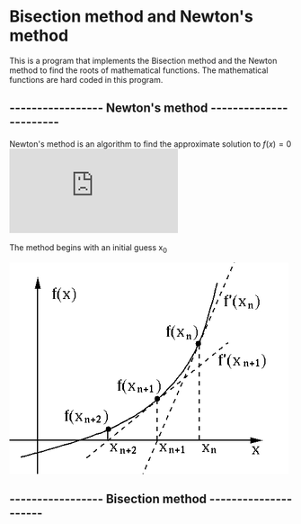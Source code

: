 # Bisection method and Newton's method

This is a program that implements the Bisection method and the Newton method to
find the roots of mathematical functions. The mathematical functions are hard coded
in this program.

## ----------------- Newton's method -----------------------
Newton's method is an algorithm to find the approximate solution to $f(x) = 0$
![func](https://latex.codecogs.com/gif.latex?f%28x%29%3D0)

The method begins with an initial guess x<sub>0</sub>

![Newton img](https://raw.githubusercontent.com/Lehmannhen/Bisection-and-Newton-method/master/images/Newton.jpg)




## ----------------- Bisection method ---------------------
